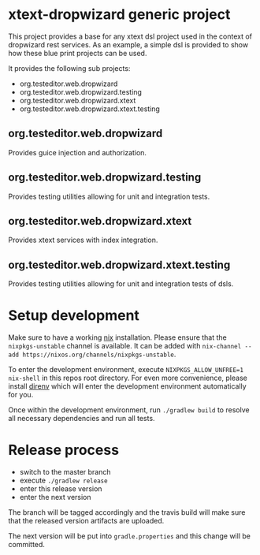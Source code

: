 # xtext-dropwizard generic project

This project provides a base for any xtext dsl project used in the context of dropwizard rest services. As an example, a simple dsl is provided to show how these blue print projects can be used.

It provides the following sub projects:
- org.testeditor.web.dropwizard
- org.testeditor.web.dropwizard.testing
- org.testeditor.web.dropwizard.xtext
- org.testeditor.web.dropwizard.xtext.testing

## org.testeditor.web.dropwizard

Provides guice injection and authorization.

## org.testeditor.web.dropwizard.testing

Provides testing utilities allowing for unit and integration tests.

## org.testeditor.web.dropwizard.xtext

Provides xtext services with index integration.

## org.testeditor.web.dropwizard.xtext.testing

Provides testing utilities allowing for unit and integration tests of dsls.

# Setup development

Make sure to have a working [nix](https://nixos.org/nix/) installation. Please ensure that the `nixpkgs-unstable` channel is available. It
can be added with `nix-channel --add https://nixos.org/channels/nixpkgs-unstable`.

To enter the development environment, execute `NIXPKGS_ALLOW_UNFREE=1 nix-shell` in this repos root directory. For even more convenience,
please install [direnv](https://github.com/direnv/direnv) which will enter the development environment automatically for you.

Once within the development environment, run `./gradlew build` to resolve all necessary dependencies and run all tests.

# Release process

* switch to the master branch
* execute `./gradlew release` 
* enter this release version
* enter the next version 

The branch will be tagged accordingly and the travis build will make sure that the released version artifacts are uploaded. 

The next version will be put into `gradle.properties` and this change will be committed.
